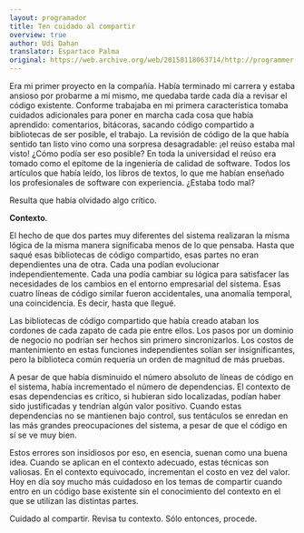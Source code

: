 ```yaml
---
layout: programador
title: Ten cuidado al compartir
overview: true
author: Udi Dahan
translator: Espartaco Palma
original: https://web.archive.org/web/20150118063714/http://programmer.97things.oreilly.com/wiki/index.php/Beware_the_Share
---
```


Era mi primer proyecto en la compañía. Había terminado mi carrera y
estaba ansioso por probarme a mí mismo, me quedaba tarde cada día a
revisar el código existente. Conforme trabajaba en mi primera
característica tomaba cuidados adicionales para poner en marcha cada
cosa que había aprendido: comentarios, bitácoras, sacando código
compartido a bibliotecas de ser posible, el trabajo. La revisión de
código de la que había sentido tan listo vino como una sorpresa
desagradable: ¡el reúso estaba mal visto! ¿Cómo podía ser eso posible?
En toda la universidad el reúso era tomado como el epítome de la
ingeniería de calidad de software. Todos los artículos que había leído,
los libros de textos, lo que me habían enseñado los profesionales de
software con experiencia. ¿Estaba todo mal?

Resulta que había olvidado algo crítico.

**Contexto**.

El hecho de que dos partes muy diferentes del sistema realizaran la
misma lógica de la misma manera significaba menos de lo que pensaba.
Hasta que saqué esas bibliotecas de código compartido, esas partes no
eran dependientes una de otra. Cada una podían evolucionar
independientemente. Cada una podía cambiar su lógica para satisfacer las
necesidades de los cambios en el entorno empresarial del sistema. Esas
cuatro líneas de código similar fueron accidentales, una anomalía
temporal, una coincidencia. Es decir, hasta que llegué.

Las bibliotecas de código compartido que había creado ataban los
cordones de cada zapato de cada pie entre ellos. Los pasos por un
dominio de negocio no podrían ser hechos sin primero sincronizarlos. Los
costos de mantenimiento en estas funciones independientes solían ser
insignificantes, pero la biblioteca común requería un orden de magnitud
de más pruebas.

A pesar de que había disminuido el número absoluto de líneas de código
en el sistema, había incrementado el número de dependencias. El contexto
de esas dependencias es crítico, si hubieran sido localizadas, podían
haber sido justificadas y tendrían algún valor positivo. Cuando estas
dependencias no se mantienen bajo control, sus tentáculos se enredan en
las más grandes preocupaciones del sistema, a pesar de que el código en
sí se ve muy bien.

Estos errores son insidiosos por eso, en esencia, suenan como una buena
idea. Cuando se aplican en el contexto adecuado, estas técnicas son
valiosas. En el contexto equivocado, incrementan el costo en vez del
valor. Hoy en día soy mucho más cuidadoso en los temas de compartir
cuando entro en un código base existente sin el conocimiento del
contexto en el que se utilizan las distintas partes.

Cuidado al compartir. Revisa tu contexto. Sólo entonces, procede.
